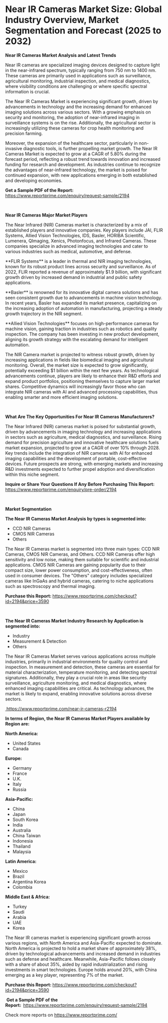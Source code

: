 <p><h1>Near IR Cameras Market Size: Global Industry Overview, Market Segmentation and Forecast (2025 to 2032)</h1></p><p><strong>Near IR Cameras Market Analysis and Latest Trends</strong></p>
<p><p>Near IR cameras are specialized imaging devices designed to capture light in the near-infrared spectrum, typically ranging from 750 nm to 1400 nm. These cameras are primarily used in applications such as surveillance, agricultural monitoring, industrial inspection, and medical diagnostics, where visibility conditions are challenging or where specific spectral information is crucial.</p><p>The Near IR Cameras Market is experiencing significant growth, driven by advancements in technology and the increasing demand for enhanced imaging solutions across various sectors. With a growing emphasis on security and monitoring, the adoption of near-infrared imaging in surveillance systems is on the rise. Additionally, the agricultural sector is increasingly utilizing these cameras for crop health monitoring and precision farming.</p><p>Moreover, the expansion of the healthcare sector, particularly in non-invasive diagnostic tools, is further propelling market growth. The Near IR Cameras Market is expected to grow at a CAGR of 5.80% during the forecast period, reflecting a robust trend towards innovation and increased funding for research and development. As industries continue to recognize the advantages of near-infrared technology, the market is poised for continued expansion, with new applications emerging in both established and developing economies.</p></p>
<p><strong>Get a Sample PDF of the Report:&nbsp;</strong> <a href="https://www.reportprime.com/enquiry/request-sample/2194?utm_campaign=2039&utm_medium=2&utm_source=Github&utm_content=ia&utm_term=18032025&utm_id=near-ir-cameras">https://www.reportprime.com/enquiry/request-sample/2194</a></p>
<p>&nbsp;</p>
<p><strong>Near IR Cameras Major Market Players</strong></p>
<p><p>The Near Infrared (NIR) Cameras market is characterized by a mix of established players and innovative companies. Key players include JAI, FLIR Systems, Allied Vision Technologies, IDS, Basler, HORIBA Scientific, Lumenera, QImaging, Xenics, Photonfocus, and Infrared Cameras. These companies specialize in advanced imaging technologies and cater to various industries such as medical, automotive, and defense.</p><p>**FLIR Systems** is a leader in thermal and NIR imaging technologies, known for its robust product lines across security and surveillance. As of 2022, FLIR reported a revenue of approximately $1.9 billion, with significant growth driven by increased demand in industrial and public safety applications.</p><p>**Basler** is renowned for its innovative digital camera solutions and has seen consistent growth due to advancements in machine vision technology. In recent years, Basler has expanded its market presence, capitalizing on the increasing adoption of automation in manufacturing, projecting a steady growth trajectory in the NIR segment.</p><p>**Allied Vision Technologies** focuses on high-performance cameras for machine vision, gaining traction in industries such as robotics and quality inspection. The company has been investing in new product development, aligning its growth strategy with the escalating demand for intelligent automation.</p><p>The NIR Camera market is projected to witness robust growth, driven by increasing applications in fields like biomedical imaging and agricultural monitoring. Overall, the market size is expected to grow significantly, potentially exceeding $1 billion within the next few years. As technological advancements continue, players are likely to enhance their R&D efforts and expand product portfolios, positioning themselves to capture larger market shares. Competitive dynamics will increasingly favor those who can integrate NIR cameras with AI and advanced processing capabilities, thus enabling smarter and more efficient imaging solutions.</p></p>
<p>&nbsp;</p>
<p><strong>What Are The Key Opportunities For Near IR Cameras Manufacturers?</strong></p>
<p><p>The Near Infrared (NIR) cameras market is poised for substantial growth, driven by advancements in imaging technology and increasing applications in sectors such as agriculture, medical diagnostics, and surveillance. Rising demand for precision agriculture and innovative healthcare solutions fuels market expansion, projected to grow at a CAGR of over 10% through 2028. Key trends include the integration of NIR cameras with AI for enhanced imaging capabilities and the development of portable, cost-effective devices. Future prospects are strong, with emerging markets and increasing R&D investments expected to further propel adoption and diversification within this niche segment.</p></p>
<p><strong>Inquire or Share Your Questions If Any Before Purchasing This Report:</strong> <a href="https://www.reportprime.com/enquiry/pre-order/2194?utm_campaign=2039&utm_medium=2&utm_source=Github&utm_content=ia&utm_term=18032025&utm_id=near-ir-cameras">https://www.reportprime.com/enquiry/pre-order/2194</a></p>
<p>&nbsp;</p>
<p><strong>Market Segmentation</strong></p>
<p><strong>The Near IR Cameras Market Analysis by types is segmented into:</strong></p>
<p><ul><li>CCD NIR Cameras</li><li>CMOS NIR Cameras</li><li>Others</li></ul></p>
<p><p>The Near IR Cameras market is segmented into three main types: CCD NIR Cameras, CMOS NIR Cameras, and Others. CCD NIR Cameras offer high sensitivity and low noise, making them suitable for scientific and industrial applications. CMOS NIR Cameras are gaining popularity due to their compact size, lower power consumption, and cost-effectiveness, often used in consumer devices. The "Others" category includes specialized cameras like InGaAs and hybrid cameras, catering to niche applications such as spectroscopy and thermal imaging.</p></p>
<p><strong>Purchase this Report:&nbsp;</strong><a href="https://www.reportprime.com/checkout?id=2194&price=3590&utm_campaign=2039&utm_medium=2&utm_source=Github&utm_content=ia&utm_term=18032025&utm_id=near-ir-cameras">https://www.reportprime.com/checkout?id=2194&price=3590</a></p>
<p>&nbsp;</p>
<p><strong>The Near IR Cameras Market Industry Research by Application is segmented into:</strong></p>
<p><ul><li>Industry</li><li>Measurement & Detection</li><li>Others</li></ul></p>
<p><p>The Near IR Cameras Market serves various applications across multiple industries, primarily in industrial environments for quality control and inspection. In measurement and detection, these cameras are essential for material characterization, temperature monitoring, and detecting spectral signatures. Additionally, they play a crucial role in areas like security surveillance, agriculture monitoring, and medical diagnostics, where enhanced imaging capabilities are critical. As technology advances, the market is likely to expand, enabling innovative solutions across diverse sectors.</p></p>
<p><a href="https://www.reportprime.com/near-ir-cameras-r2194?utm_campaign=2039&utm_medium=2&utm_source=Github&utm_content=ia&utm_term=18032025&utm_id=near-ir-cameras">&nbsp;https://www.reportprime.com/near-ir-cameras-r2194</a></p>
<p><strong>In terms of Region, the Near IR Cameras Market Players available by Region are:</strong></p>
<p>
    <p> <strong> North America: </strong>
        <ul>
            <li>United States</li>
            <li>Canada</li>
        </ul>
        </p> 
    <p> <strong> Europe: </strong>
        <ul>
            <li>Germany</li>
            <li>France</li>
            <li>U.K.</li>
            <li>Italy</li>
            <li>Russia</li>
        </ul>
        </p> 
    <p> <strong> Asia-Pacific: </strong>
        <ul>
            <li>China</li>
            <li>Japan</li>
            <li>South Korea</li>
            <li>India</li>
            <li>Australia</li>
            <li>China Taiwan</li>
            <li>Indonesia</li>
            <li>Thailand</li>
            <li>Malaysia</li>
        </ul>
        </p> 
    <p> <strong> Latin America: </strong>
        <ul>
            <li>Mexico</li>
            <li>Brazil</li>
            <li>Argentina Korea</li>
            <li>Colombia</li>
        </ul>
        </p> 
    <p> <strong> Middle East & Africa: </strong>
        <ul>
            <li>Turkey</li>
            <li>Saudi</li>
            <li>Arabia</li>
            <li>UAE</li>
            <li>Korea</li>
        </ul>
    </p>
    </p>
<p><p>The Near IR cameras market is experiencing significant growth across various regions, with North America and Asia-Pacific expected to dominate. North America is projected to hold a market share of approximately 38%, driven by technological advancements and increased demand in industries such as defense and healthcare. Meanwhile, Asia-Pacific follows closely with a share of about 35%, aided by rapid industrialization and rising investments in smart technologies. Europe holds around 20%, with China emerging as a key player, representing 7% of the market.</p></p>
<p><strong>Purchase this Report: </strong><a href="https://www.reportprime.com/checkout?id=2194&price=3590&utm_campaign=2039&utm_medium=2&utm_source=Github&utm_content=ia&utm_term=18032025&utm_id=near-ir-cameras">https://www.reportprime.com/checkout?id=2194&price=3590</a></p>
<p>&nbsp;<strong>Get a Sample PDF of the Report:&nbsp;&nbsp;</strong><a href="https://www.reportprime.com/enquiry/request-sample/2194?utm_campaign=2039&utm_medium=2&utm_source=Github&utm_content=ia&utm_term=18032025&utm_id=near-ir-cameras">https://www.reportprime.com/enquiry/request-sample/2194</a></p>
<p><strong></strong></p>
<p>Check more reports on <a href="https://www.reportprime.com/?utm_campaign=2039&utm_medium=2&utm_source=Github&utm_content=ia&utm_term=18032025&utm_id=near-ir-cameras">https://www.reportprime.com/</a></p>